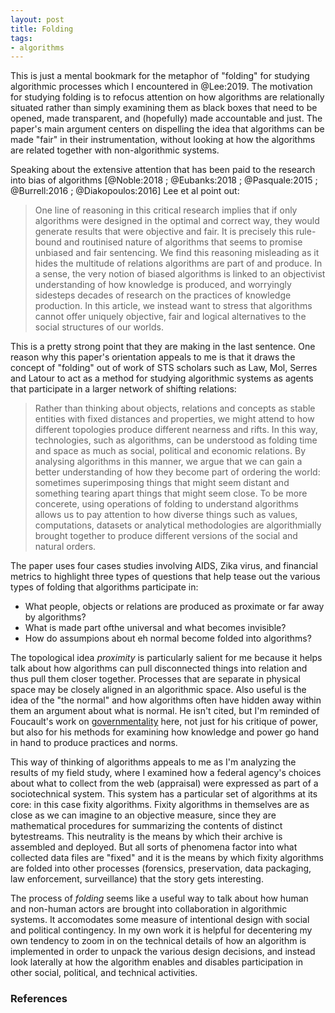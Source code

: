 ```yaml
---
layout: post
title: Folding
tags:
- algorithms
---
```



This is just a mental bookmark for the metaphor of "folding" for studying algorithmic processes which I encountered in @Lee:2019. The motivation for  studying folding is to refocus attention on how algorithms are relationally situated rather than simply examining them as black boxes that need to be opened, made transparent, and (hopefully) made accountable and just. The paper's main argument centers on dispelling the idea that algorithms can be made "fair" in their instrumentation, without looking at how the algorithms are related together with non-algorithmic systems.

Speaking about the extensive attention that has been paid to the research into bias of algorithms [@Noble:2018 ; @Eubanks:2018 ; @Pasquale:2015 ; @Burrell:2016 ; @Diakopoulos:2016] Lee et al point out:

> One line of reasoning in this critical research implies that if only algorithms were designed in the optimal and correct way, they would generate results that were objective and fair. It is precisely this rule-bound and routinised nature of algorithms that seems to promise unbiased and fair sentencing. We find this reasoning misleading as it hides the multitude of relations algorithms are part of and produce. In a sense, the very notion of biased algorithms is linked to an objectivist understanding of how knowledge is produced, and worryingly sidesteps decades of research on the practices of knowledge production. In this article, we instead want to stress that algorithms cannot offer uniquely objective, fair and logical alternatives to the social structures of our worlds.

This is a pretty strong point that they are making in the last sentence. One reason why this paper's orientation appeals to me is that it draws the concept of "folding" out of work of STS scholars such as Law, Mol, Serres and Latour to act as a method for studying algorithmic systems as agents  that participate in a larger network of shifting relations:

> Rather than thinking about objects, relations and concepts as stable entities with fixed distances and properties, we might attend to how different topologies produce different nearness and rifts. In this way, technologies, such as algorithms, can be understood as folding time and space as much as social, political and economic relations. By analysing algorithms in this manner, we argue that we can gain a better understanding of how they become part of ordering the world: sometimes superimposing things that might seem distant and something tearing apart things that might seem close. To be more concerete, using operations of folding to understand algorithms allows us to pay attention to how diverse things such as values, computations, datasets or analytical methodologies are algorithmially brought together to produce different versions of the social and natural orders.

The paper uses four cases studies involving AIDS, Zika virus, and financial metrics to highlight three types of questions that help tease out the various types of folding that algorithms participate in:

* What people, objects or relations are produced as proximate or far away by algorithms?
* What is made part ofthe universal and what becomes invisible?
* How do assumpions about eh normal become folded into algorithms?

The topological idea *proximity* is particularly salient for me because it helps talk about how algorithms can pull disconnected things into relation and thus pull them closer together. Processes that are separate in physical space may be closely aligned in an algorithmic space. Also useful is the idea of the "the normal" and how algorithms often have hidden away within them an argument about what is normal. He isn't cited, but I'm reminded of Foucault's work on [governmentality] here, not just for his critique of power, but also for his methods for examining how knowledge and power go hand in hand to produce practices and norms.

This way of thinking of algorithms appeals to me as I'm analyzing the results of my field study, where I examined how a federal agency's choices about what to collect from the web (appraisal) were expressed as part of a sociotechnical system. This system has a particular set of algorithms at its core: in this case fixity algorithms. Fixity algorithms in themselves are as close as we can imagine to an objective measure, since they are mathematical procedures for summarizing the contents of distinct bytestreams. This neutrality is the means by which their archive is assembled and deployed. But all sorts of phenomena factor into what collected data files are "fixed" and it is the means by which fixity algorithms are folded into other processes (forensics, preservation, data packaging, law enforcement, surveillance) that the story gets interesting.

The process of *folding* seems like a useful way to talk about how human and non-human actors are brought into collaboration in algorithmic systems. It accomodates some measure of intentional design with social and political contingency. In my own work it is helpful for decentering my own tendency to zoom in on the technical details of how an algorithm is implemented in order to unpack the various design decisions, and instead look laterally at how the algorithm enables and disables participation in other social, political, and technical activities.

### References

[governmentality]: https://en.wikipedia.org/wiki/Governmentality